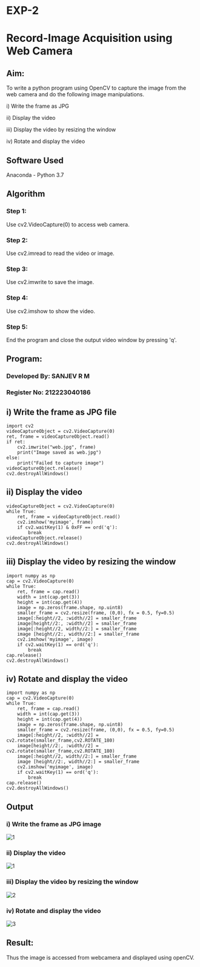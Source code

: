 # EXP-2
# Record-Image Acquisition using Web Camera

## Aim:
 
To write a python program using OpenCV to capture the image from the web camera and do the following image manipulations.

i) Write the frame as JPG 

ii) Display the video 

iii) Display the video by resizing the window

iv) Rotate and display the video

## Software Used
Anaconda - Python 3.7

## Algorithm
### Step 1:
Use cv2.VideoCapture(0) to access web camera.

### Step 2:
Use cv2.imread to read the video or image.

### Step 3:
Use cv2.imwrite to save the image.

### Step 4:
Use cv2.imshow to show the video.

### Step 5:
End the program and close the output video window by pressing 'q'.

## Program:
### Developed By: SANJEV R M
### Register No: 212223040186

## i) Write the frame as JPG file
```
import cv2
videoCaptureObject = cv2.VideoCapture(0)
ret, frame = videoCaptureObject.read()
if ret:
    cv2.imwrite("web.jpg", frame)
    print("Image saved as web.jpg")
else:
    print("Failed to capture image")
videoCaptureObject.release()
cv2.destroyAllWindows()
```

## ii) Display the video

```
videoCaptureObject = cv2.VideoCapture(0)
while True:
    ret, frame = videoCaptureObject.read()
    cv2.imshow('myimage', frame)
    if cv2.waitKey(1) & 0xFF == ord('q'):
        break
videoCaptureObject.release()
cv2.destroyAllWindows()  
```


## iii) Display the video by resizing the window

```
import numpy as np
cap = cv2.VideoCapture(0)
while True:
    ret, frame = cap.read() 
    width = int(cap.get(3))
    height = int(cap.get(4))
    image = np.zeros(frame.shape, np.uint8) 
    smaller_frame = cv2.resize(frame, (0,0), fx = 0.5, fy=0.5) 
    image[:height//2, :width//2] = smaller_frame
    image[height//2:, :width//2] = smaller_frame
    image[:height//2, width//2:] = smaller_frame 
    image [height//2:, width//2:] = smaller_frame
    cv2.imshow('myimage', image)
    if cv2.waitKey(1) == ord('q'):
        break
cap.release()
cv2.destroyAllWindows()
```

## iv) Rotate and display the video
```
import numpy as np
cap = cv2.VideoCapture(0)
while True:
    ret, frame = cap.read() 
    width = int(cap.get(3))
    height = int(cap.get(4))
    image = np.zeros(frame.shape, np.uint8) 
    smaller_frame = cv2.resize(frame, (0,0), fx = 0.5, fy=0.5) 
    image[:height//2, :width//2] = cv2.rotate(smaller_frame,cv2.ROTATE_180)
    image[height//2:, :width//2] = cv2.rotate(smaller_frame,cv2.ROTATE_180)
    image[:height//2, width//2:] = smaller_frame 
    image [height//2:, width//2:] = smaller_frame
    cv2.imshow('myimage', image)
    if cv2.waitKey(1) == ord('q'):
        break
cap.release()
cv2.destroyAllWindows()

```
## Output

### i) Write the frame as JPG image
![1](https://github.com/user-attachments/assets/0402e7ce-65e3-4939-8e33-3c4ab565bec8)


### ii) Display the video

![1](https://github.com/user-attachments/assets/104b5718-3c90-4366-8c80-441af70fd6ba)


### iii) Display the video by resizing the window
![2](https://github.com/user-attachments/assets/5729aadf-3df5-4734-9eec-7116890d353f)



### iv) Rotate and display the video
![3](https://github.com/user-attachments/assets/16828ec8-dd0f-48e6-9fbb-ec2955188154)



## Result:
Thus the image is accessed from webcamera and displayed using openCV.
